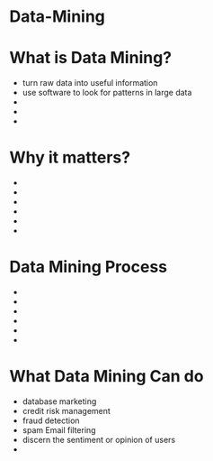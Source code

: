 # Data-Mining

# What is Data Mining?
- turn raw data into useful information
- use software to look for patterns in large data
- 
- 
- 


# Why it matters?
- 
- 
- 
- 
- 
- 


# Data Mining Process 
- 
- 
- 
- 
- 
- 



# What Data Mining Can do 
- database marketing
- credit risk management
- fraud detection
- spam Email filtering
- discern the sentiment or opinion of users
- 